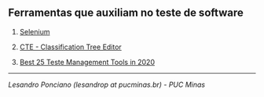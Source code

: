 ## Ferramentas que auxiliam no teste de software

1. [Selenium](https://selenium.dev/)

1. [CTE - Classification Tree Editor](https://www.razorcat.com/en/product-cte.html)

1. [Best 25 Teste Management Tools in 2020](https://www.guru99.com/top-20-test-management-tools.html)

---

_Lesandro Ponciano (lesandrop at pucminas.br) - PUC Minas_

